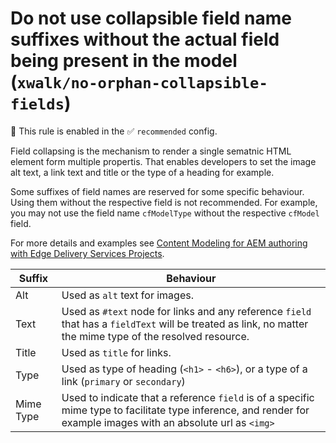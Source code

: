 # Do not use collapsible field name suffixes without the actual field being present in the model (`xwalk/no-orphan-collapsible-fields`)

💼 This rule is enabled in the ✅ `recommended` config.

<!-- end auto-generated rule header -->

Field collapsing is the mechanism to render a single sematnic HTML element form multiple propertis. That enables developers to set the image alt text, a link text and title or the type of a heading for example.

Some suffixes of field names are reserved for some specific behaviour. Using them without the respective field is not recommended. For example, you may not use the field name `cfModelType` without the respective `cfModel` field. 

For more details and examples see [Content Modeling for AEM authoring with Edge Delivery Services Projects](https://experienceleague.adobe.com/en/docs/experience-manager-cloud-service/content/edge-delivery/aem-authoring/content-modeling#field-collapse).


| Suffix | Behaviour |
| ------ | --------- |
| Alt | Used as `alt` text for images. |
| Text | Used as `#text` node for links and any reference `field` that has a `fieldText` will be treated as link, no matter the mime type of the resolved resource. |
| Title | Used as `title` for links. |
| Type | Used as type of heading (`<h1>` - `<h6>`), or a type of a link (`primary` or `secondary`) |
| Mime Type | Used to indicate that a reference `field` is of a specific mime type to facilitate type inference, and render for example images with an absolute url as `<img>`
